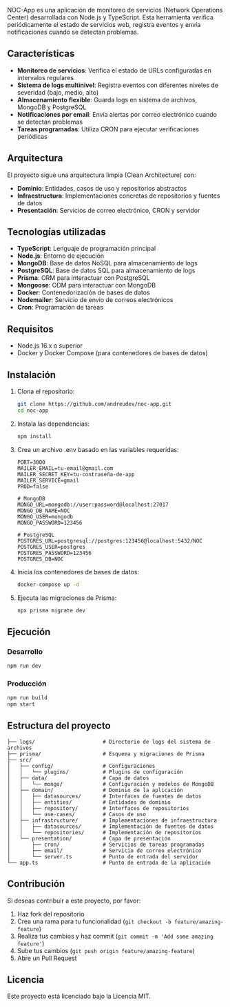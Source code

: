 NOC-App es una aplicación de monitoreo de servicios (Network Operations Center) desarrollada con Node.js y TypeScript. Esta herramienta verifica periódicamente el estado de servicios web, registra eventos y envía notificaciones cuando se detectan problemas.

## Características

- **Monitoreo de servicios**: Verifica el estado de URLs configuradas en intervalos regulares
- **Sistema de logs multinivel**: Registra eventos con diferentes niveles de severidad (bajo, medio, alto)
- **Almacenamiento flexible**: Guarda logs en sistema de archivos, MongoDB y PostgreSQL
- **Notificaciones por email**: Envía alertas por correo electrónico cuando se detectan problemas
- **Tareas programadas**: Utiliza CRON para ejecutar verificaciones periódicas

## Arquitectura

El proyecto sigue una arquitectura limpia (Clean Architecture) con:

- **Dominio**: Entidades, casos de uso y repositorios abstractos
- **Infraestructura**: Implementaciones concretas de repositorios y fuentes de datos
- **Presentación**: Servicios de correo electrónico, CRON y servidor

## Tecnologías utilizadas

- **TypeScript**: Lenguaje de programación principal
- **Node.js**: Entorno de ejecución
- **MongoDB**: Base de datos NoSQL para almacenamiento de logs
- **PostgreSQL**: Base de datos SQL para almacenamiento de logs
- **Prisma**: ORM para interactuar con PostgreSQL
- **Mongoose**: ODM para interactuar con MongoDB
- **Docker**: Contenedorización de bases de datos
- **Nodemailer**: Servicio de envío de correos electrónicos
- **Cron**: Programación de tareas

## Requisitos

- Node.js 16.x o superior
- Docker y Docker Compose (para contenedores de bases de datos)

## Instalación

1. Clona el repositorio:

   ```bash
   git clone https://github.com/andreudev/noc-app.git
   cd noc-app
   ```

2. Instala las dependencias:

   ```bash
   npm install
   ```

3. Crea un archivo .env basado en las variables requeridas:

   ```
   PORT=3000
   MAILER_EMAIL=tu-email@gmail.com
   MAILER_SECRET_KEY=tu-contraseña-de-app
   MAILER_SERVICE=gmail
   PROD=false

   # MongoDB
   MONGO_URL=mongodb://user:password@localhost:27017
   MONGO_DB_NAME=NOC
   MONGO_USER=mongodb
   MONGO_PASSWORD=123456

   # PostgreSQL
   POSTGRES_URL=postgresql://postgres:123456@localhost:5432/NOC
   POSTGRES_USER=postgres
   POSTGRES_PASSWORD=123456
   POSTGRES_DB=NOC
   ```

4. Inicia los contenedores de bases de datos:

   ```bash
   docker-compose up -d
   ```

5. Ejecuta las migraciones de Prisma:
   ```bash
   npx prisma migrate dev
   ```

## Ejecución

### Desarrollo

```bash
npm run dev
```

### Producción

```bash
npm run build
npm start
```

## Estructura del proyecto

```
├── logs/                      # Directorio de logs del sistema de archivos
├── prisma/                    # Esquema y migraciones de Prisma
├── src/
│   ├── config/                # Configuraciones
│   │   └── plugins/           # Plugins de configuración
│   ├── data/                  # Capa de datos
│   │   └── mongo/             # Configuración y modelos de MongoDB
│   ├── domain/                # Dominio de la aplicación
│   │   ├── datasources/       # Interfaces de fuentes de datos
│   │   ├── entities/          # Entidades de dominio
│   │   ├── repository/        # Interfaces de repositorios
│   │   └── use-cases/         # Casos de uso
│   ├── infrastructure/        # Implementaciones de infraestructura
│   │   ├── datasources/       # Implementación de fuentes de datos
│   │   └── repositories/      # Implementación de repositorios
│   └── presentation/          # Capa de presentación
│       ├── cron/              # Servicios de tareas programadas
│       ├── email/             # Servicio de correo electrónico
│       └── server.ts          # Punto de entrada del servidor
└── app.ts                     # Punto de entrada de la aplicación
```

## Contribución

Si deseas contribuir a este proyecto, por favor:

1. Haz fork del repositorio
2. Crea una rama para tu funcionalidad (`git checkout -b feature/amazing-feature`)
3. Realiza tus cambios y haz commit (`git commit -m 'Add some amazing feature'`)
4. Sube tus cambios (`git push origin feature/amazing-feature`)
5. Abre un Pull Request

## Licencia

Este proyecto está licenciado bajo la Licencia MIT.
